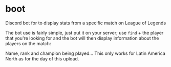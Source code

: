# boot
Discord bot for to display stats from a specific match on League of Legends


The bot use is fairly simple, just put it on your server; use `find` + the player that you're looking for and the bot will then display information about the players on the match:

Name, rank and champion being played... This only works for Latin America North as for the day of this upload.
